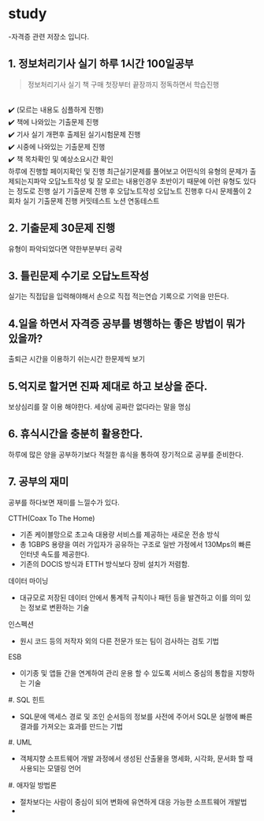 # study
-자격증 관련 저장소 입니다.

## 1. 정보처리기사 실기 하루 1시간 100일공부

> 정보처리기사 실기 책 구매 첫장부터 끝장까지 정독하면서 학습진행 
<br>
✔️ (모르는 내용도 심플하게 진행) <br>
✔️ 책에 나와있는 기출문제 진행 <br>
✔️ 기사 실기 개편후 출제된 실기시험문제 진행 <br>
✔️ 시중에 나와있는 기출문제 진행 <br>
✔️ 책 목차확인 및 예상소요시간 확인 <br>
하루에 진행할 페이지확인 및 진행
최근실기문제를 풀어보고 어떤식의 유형의 문제가 출제되는지파악
오답노트작성 및 잘 모르는 내용인경우 초반이기 때문에 
이런 유형도 있다는 정도로 진행
실기 기출문제 진행 후 오답노트작성
오답노트 진행후 다시 문제풀이
2회차 실기 기출문제 진행
커밋테스트 노션 연동테스트

## 2. 기출문제 30문제 진행
유형이 파악되었다면 약한부분부터 공략

## 3. 틀린문제 수기로 오답노트작성
실기는 직접답을 입력해야해서 손으로 직접 적는연습
기록으로 기억을 만든다.

## 4.일을 하면서 자격증 공부를 병행하는 좋은 방법이 뭐가 있을까?
출퇴근 시간을 이용하기
쉬는시간 한문제씩 보기
 
## 5.억지로 할거면 진짜 제대로 하고 보상을 준다.
보상심리를 잘 이용 해야한다.
세상에 공짜란 없다라는 말을 명심

## 6. 휴식시간을 충분히 활용한다.
하루에 많은 양을 공부하기보다 적절한 휴식을 통하여 장기적으로 공부를 준비한다.

## 7. 공부의 재미
공부를 하다보면 재미를 느낄수가 있다.


CTTH(Coax To The Home)
- 기존 케이블망으로 초고속 대용량 서비스를 제공하는 새로운 전송 방식
- 총 1GBPS 용량을 여러 가입자가 공유하는 구조로 일반 가정에서 130Mps의 빠른 인터넷 속도를 제공한다. 
- 기존의 DOCIS 방식과  ETTH 방식보다 장비 설치가 저렴함.  


데이터 마이닝
- 대규모로 저장된 데이터 안에서 통계적 규칙이나 패턴 등을 발견하고 이를 의미 있는 정보로 변환하는 기술 

인스펙션
- 원시 코드 등의 저작자 외의 다른 전문가 또는 팀이 검사하는 검토 기법

ESB
- 이기종 및 앱들 간을 연계하여 관리 운용 할 수 있도록 서비스 중심의 통합을 지향하는 기술

#. SQL 힌트
- SQL문에 액세스 경로 및 조인 순서등의 정보를 사전에 주어서 SQL문 실행에 빠른 결과를 가져오는 효과를 만드는 기법


#. UML
- 객체지향 소프트웨어 개발 과정에서 생성된 산출물을 명세화, 시각화, 문서화 할 때 사용되는 모델링 언어

#. 애자일 방법론
- 절차보다는 사람이 중심이 되어 변화에 유연하게 대응 가능한 소프트웨어 개발법
- 


